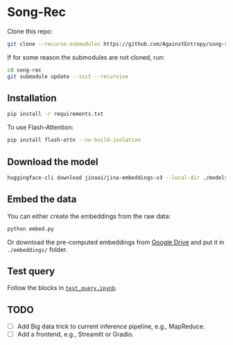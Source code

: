 # Song-Rec

Clone this repo:

```bash
git clone --recurse-submodules https://github.com/AgainstEntropy/song-rec.git
```

If for some reason the submodules are not cloned, run:

```bash
cd song-rec
git submodule update --init --recursive
```

## Installation

```bash
pip install -r requirements.txt
```

To use Flash-Attention:

```bash
pip install flash-attn --no-build-isolation
```

## Download the model

```bash
huggingface-cli download jinaai/jina-embeddings-v3 --local-dir ./models/jina-embeddings-v3
```

## Embed the data

You can either create the embeddings from the raw data:

```bash
python embed.py
```

Or download the pre-computed embeddings from [Google Drive](https://drive.google.com/drive/folders/1zcZejtGsIWJz39vXnr-XExmu6DWRItte?usp=sharing) and put it in `./embeddings/` folder.

## Test query

Follow the blocks in [`test_query.ipynb`](./test_query.ipynb).


## TODO

- [ ] Add Big data trick to current inference pipeline, e.g., MapReduce.
- [ ] Add a frontend, e.g., Streamlit or Gradio.
